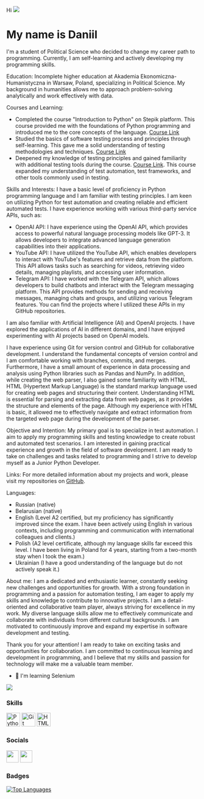 Hi ![](https://user-images.githubusercontent.com/18350557/176309783-0785949b-9127-417c-8b55-ab5a4333674e.gif)

My name is Daniil
==============================================================================================================================

I'm a student of Political Science who decided to change my career path to programming. Currently, I am self-learning and actively developing my programming skills.

Education: 
Incomplete higher education at Akademia Ekonomiczna-Humanistyczna in Warsaw, Poland, specializing in Political Science. My background in humanities allows me to approach problem-solving analytically and work effectively with data.

Courses and Learning: 
- Completed the course "Introduction to Python" on Stepik platform. This course provided me with the foundations of Python programming and introduced me to the core concepts of the language. [Course Link](https://stepik.org/course/58852/syllabus) 
- Studied the basics of software testing process and principles through self-learning. This gave me a solid understanding of testing methodologies and techniques. [Course Link](https://stepik.org/course/118842/syllabus) 
- Deepened my knowledge of testing principles and gained familiarity with additional testing tools during the course. [Course Link](https://drive.google.com/file/d/1lJdZUyk47gjta2JkSGPDtXsbZpnG4C0q/edit). This course expanded my understanding of test automation, test frameworks, and other tools commonly used in testing.

Skills and Interests: 
I have a basic level of proficiency in Python programming language and I am familiar with testing principles. I am keen on utilizing Python for test automation and creating reliable and efficient automated tests. I have experience working with various third-party service APIs, such as:
- OpenAI API: I have experience using the OpenAI API, which provides access to powerful natural language processing models like GPT-3. It allows developers to integrate advanced language generation capabilities into their applications.
- YouTube API: I have utilized the YouTube API, which enables developers to interact with YouTube's features and retrieve data from the platform. This API allows tasks such as searching for videos, retrieving video details, managing playlists, and accessing user information.
- Telegram API: I have worked with the Telegram API, which allows developers to build chatbots and interact with the Telegram messaging platform. This API provides methods for sending and receiving messages, managing chats and groups, and utilizing various Telegram features. You can find the projects where I utilized these APIs in my GitHub repositories.

I am also familiar with Artificial Intelligence (AI) and OpenAI projects. I have explored the applications of AI in different domains, and I have enjoyed experimenting with AI projects based on OpenAI models.

I have experience using Git for version control and GitHub for collaborative development. I understand the fundamental concepts of version control and I am comfortable working with branches, commits, and merges. Furthermore, I have a small amount of experience in data processing and analysis using Python libraries such as Pandas and NumPy. In addition, while creating the web parser, I also gained some familiarity with HTML. HTML (Hypertext Markup Language) is the standard markup language used for creating web pages and structuring their content. Understanding HTML is essential for parsing and extracting data from web pages, as it provides the structure and elements of the page. Although my experience with HTML is basic, it allowed me to effectively navigate and extract information from the targeted web page during the development of the parser.

Objective and Intention: 
My primary goal is to specialize in test automation. I aim to apply my programming skills and testing knowledge to create robust and automated test scenarios. I am interested in gaining practical experience and growth in the field of software development. I am ready to take on challenges and tasks related to programming and I strive to develop myself as a Junior Python Developer.

Links: 
For more detailed information about my projects and work, please visit my repositories on [GitHub](https://github.com/Diesel78q?tab=repositories).

Languages: 
- Russian (native)
- Belarusian (native)
- English (Level A2 certified, but my proficiency has significantly improved since the exam. I have been actively using English in various contexts, including programming and communication with international colleagues and clients.)
- Polish (A2 level certificate, although my language skills far exceed this level. I have been living in Poland for 4 years, starting from a two-month stay when I took the exam.)
- Ukrainian (I have a good understanding of the language but do not actively speak it.)

About me: 
I am a dedicated and enthusiastic learner, constantly seeking new challenges and opportunities for growth. With a strong foundation in programming and a passion for automation testing, I am eager to apply my skills and knowledge to contribute to innovative projects. I am a detail-oriented and collaborative team player, always striving for excellence in my work. My diverse language skills allow me to effectively communicate and collaborate with individuals from different cultural backgrounds. I am motivated to continuously improve and expand my expertise in software development and testing.

Thank you for your attention! I am ready to take on exciting tasks and opportunities for collaboration. I am committed to continuous learning and development in programming, and I believe that my skills and passion for technology will make me a valuable team member.

* 🧠 I'm learning Selenium

<a href="https://www.github.com/Diesel78q" target="_blank" rel="noreferrer"><img
src="https://img.shields.io/github/followers/Diesel78q?logo=github&style=for-the-badge&color=0891b2&labelColor=1c1917" /></a>

### Skills

<p align="left">
  <a href="https://www.python.org/" target="_blank" rel="noreferrer"><img src="https://raw.githubusercontent.com/danielcranney/readme-generator/main/public/icons/skills/python-colored.svg" width="36" height="36" alt="Python" /></a>
  <a href="https://git-scm.com/" target="_blank" rel="noreferrer"><img src="https://raw.githubusercontent.com/danielcranney/readme-generator/main/public/icons/skills/git-colored.svg" width="36" height="36" alt="Git" /></a>
  <a href="https://developer.mozilla.org/en-US/docs/Glossary/HTML5" target="_blank" rel="noreferrer"><img src="https://raw.githubusercontent.com/danielcranney/readme-generator/main/public/icons/skills/html5-colored.svg" width="36" height="36" alt="HTML5" /></a>
</p>

### Socials

<p align="left">
  <a href="https://discord.com/users/diesel78q#2517" target="_blank" rel="noreferrer"><img src="https://raw.githubusercontent.com/danielcranney/readme-generator/main/public/icons/socials/discord.svg" width="32" height="32" /></a>
  <a href="https://www.github.com/Diesel78q" target="_blank" rel="noreferrer"><img src="https://raw.githubusercontent.com/danielcranney/readme-generator/main/public/icons/socials/github.svg" width="32" height="32" /></a>
</p>

### Badges

<a href="https://github.com/Diesel78q" align="left">
  <img src="https://github-readme-stats.vercel.app/api/top-langs/?username=Diesel78q&langs_count=10&title_color=a855f7&text_color=ffffff&icon_color=0891b2&bg_color=1c1917&hide_border=true&locale=en&custom_title=Top%20%Languages" alt="Top Languages" />
</a>
